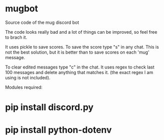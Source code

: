 # mugbot
Source code of the mug discord bot

The code looks really bad and a lot of things can be improved, so feel free to brach it.

It uses pickle to save scores. To save the score type "s" in any chat. This is not the best solution, but it is better than to save scores on each 'mug' message.

To clear edited messages type "c" in the chat. It uses regex to check last 100 messages and delete anything that matches it. (the exact regex I am using is not included).

Modules required:

# pip install discord.py
# pip install python-dotenv
